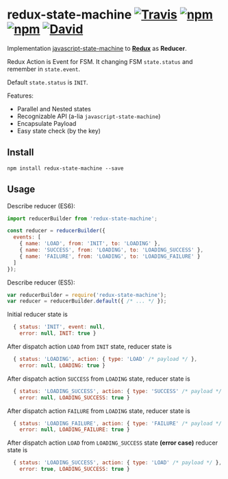 # redux-state-machine [![Travis](https://img.shields.io/travis/realb0t/redux-state-machine.svg?style=flat-square)](https://github.com/realb0t/redux-state-machine) [![npm](https://img.shields.io/npm/v/redux-state-machine.svg?style=flat-square)](https://www.npmjs.com/package/redux-state-machine) [![npm](https://img.shields.io/npm/l/redux-state-machine.svg?style=flat-square)](https://github.com/realb0t/redux-state-machine/blob/master/LICENSE) [![David](https://img.shields.io/david/realb0t/redux-state-machine.svg?style=flat-square)](https://www.npmjs.com/package/redux-state-machine)

Implementation [javascript-state-machine](http://github.com/jakesgordon/javascript-state-machine) to __[Redux](http://redux.js.org)__ as __Reducer__.

Redux Action is Event for FSM. It changing FSM `state.status`
and remember in `state.event`.

Default `state.status` is `INIT`.

Features:
* Parallel and Nested states
* Recognizable API (a-lia `javascript-state-machine`)
* Encapsulate Payload
* Easy state check (by the key)

## Install

```
npm install redux-state-machine --save
```

## Usage

Describe reducer (ES6):
```javascript
import reducerBuilder from 'redux-state-machine';

const reducer = reducerBuilder({
  events: [
    { name: 'LOAD', from: 'INIT', to: 'LOADING' },
    { name: 'SUCCESS', from: 'LOADING', to: 'LOADING_SUCCESS' },
    { name: 'FAILURE', from: 'LOADING', to: 'LOADING_FAILURE' }
  ]
});
```

Describe reducer (ES5):
```javascript
var reducerBuilder = require('redux-state-machine');
var reducer = reducerBuilder.default({ /* ... */ });
```

Initial reducer state is
```javascript
  { status: 'INIT', event: null,
    error: null, INIT: true }
```


After dispatch action `LOAD` from `INIT` state, reducer state is
```javascript
  { status: 'LOADING', action: { type: 'LOAD' /* payload */ },
    error: null, LOADING: true }
```

After dispatch action `SUCCESS` from `LOADING` state, reducer state is
```javascript
  { status: 'LOADING_SUCCESS', action: { type: 'SUCCESS' /* payload */ },
    error: null, LOADING_SUCCESS: true }
```

After dispatch action `FAILURE` from `LOADING` state, reducer state is
```javascript
  { status: 'LOADING_FAILURE', action: { type: 'FAILURE' /* payload */ },
    error: null, LOADING_FAILURE: true }
```

After dispatch action `LOAD` from `LOADING_SUCCESS` state __(error case)__ reducer state is
```javascript
  { status: 'LOADING_SUCCESS', action: { type: 'LOAD' /* payload */ },
    error: true, LOADING_SUCCESS: true }
```